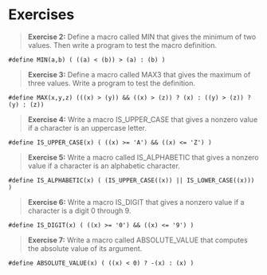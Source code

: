 #  Exercises

> **Exercise 2:** Define a macro called MIN that gives the minimum of two values. Then write a program to test the macro definition.

```objc
#define MIN(a,b) ( ((a) < (b)) > (a) : (b) )
```
> **Exercise 3:** Define a macro called MAX3 that gives the maximum of three values. Write a program to test the definition.

```objc
#define MAX(x,y,z) (((x) > (y)) && ((x) > (z)) ? (x) : ((y) > (z)) ? (y) : (z))
```
> **Exercise 4:** Write a macro IS_UPPER_CASE that gives a nonzero value if a character is an uppercase letter.

```objc
#define IS_UPPER_CASE(x) ( ((x) >= 'A') && ((x) <= 'Z') )
```

> **Exercise 5:** Write a macro called IS_ALPHABETIC that gives a nonzero value if a character is an alphabetic character.

```objc
#define IS_ALPHABETIC(x) ( (IS_UPPER_CASE((x)) || IS_LOWER_CASE((x))) )
```

> **Exercise 6:** Write a macro IS_DIGIT that gives a nonzero value if a character is a digit 0 through 9.

```objc
#define IS_DIGIT(x) ( ((x) >= '0') && ((x) <= '9') )
```

> **Exercise 7:** Write a macro called ABSOLUTE_VALUE that computes the absolute value of its argument.

```objc
#define ABSOLUTE_VALUE(x) ( ((x) < 0) ? -(x) : (x) )
```


